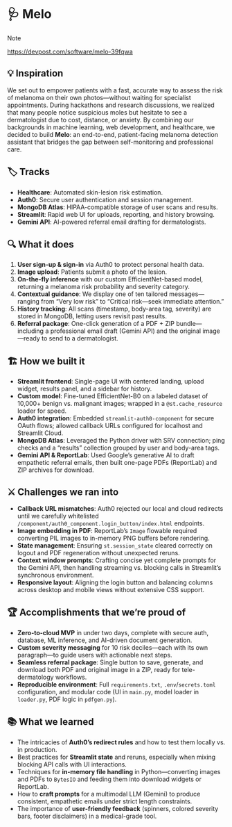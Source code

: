 # 🩺 Melo

>[!Note]
>https://devpost.com/software/melo-39fqwa

## 💡 Inspiration
We set out to empower patients with a fast, accurate way to assess the risk of melanoma on their own photos—without waiting for specialist appointments. During hackathons and research discussions, we realized that many people notice suspicious moles but hesitate to see a dermatologist due to cost, distance, or anxiety. By combining our backgrounds in machine learning, web development, and healthcare, we decided to build **Melo**: an end-to-end, patient-facing melanoma detection assistant that bridges the gap between self-monitoring and professional care.

## 🏷️ Tracks
- **Healthcare**: Automated skin-lesion risk estimation.  
- **Auth0**: Secure user authentication and session management.  
- **MongoDB Atlas**: HIPAA-compatible storage of user scans and results.  
- **Streamlit**: Rapid web UI for uploads, reporting, and history browsing.  
- **Gemini API**: AI-powered referral email drafting for dermatologists.

## 🔍 What it does
1. **User sign-up & sign-in** via Auth0 to protect personal health data.  
2. **Image upload**: Patients submit a photo of the lesion.  
3. **On-the-fly inference** with our custom EfficientNet-based model, returning a melanoma risk probability and severity category.  
4. **Contextual guidance**: We display one of ten tailored messages—ranging from “Very low risk” to “Critical risk—seek immediate attention.”  
5. **History tracking**: All scans (timestamp, body-area tag, severity) are stored in MongoDB, letting users revisit past results.  
6. **Referral package**: One-click generation of a PDF + ZIP bundle—including a professional email draft (Gemini API) and the original image—ready to send to a dermatologist.

## 🏗️ How we built it
- **Streamlit frontend**: Single-page UI with centered landing, upload widget, results panel, and a sidebar for history.  
- **Custom model**: Fine-tuned EfficientNet-B0 on a labeled dataset of 10,000+ benign vs. malignant images; wrapped in a `@st.cache_resource` loader for speed.  
- **Auth0 integration**: Embedded `streamlit-auth0-component` for secure OAuth flows; allowed callback URLs configured for localhost and Streamlit Cloud.  
- **MongoDB Atlas**: Leveraged the Python driver with SRV connection; ping checks and a “results” collection grouped by user and body-area tags.  
- **Gemini API & ReportLab**: Used Google’s generative AI to draft empathetic referral emails, then built one-page PDFs (ReportLab) and ZIP archives for download.

## ⚔️ Challenges we ran into
- **Callback URL mismatches**: Auth0 rejected our local and cloud redirects until we carefully whitelisted `/component/auth0_component.login_button/index.html` endpoints.  
- **Image embedding in PDF**: ReportLab’s `Image` flowable required converting PIL images to in-memory PNG buffers before rendering.  
- **State management**: Ensuring `st.session_state` cleared correctly on logout and PDF regeneration without unexpected reruns.  
- **Context window prompts**: Crafting concise yet complete prompts for the Gemini API, then handling streaming vs. blocking calls in Streamlit’s synchronous environment.  
- **Responsive layout**: Aligning the login button and balancing columns across desktop and mobile views without extensive CSS support.

## 🏆 Accomplishments that we’re proud of
- **Zero-to-cloud MVP** in under two days, complete with secure auth, database, ML inference, and AI-driven document generation.  
- **Custom severity messaging** for 10 risk deciles—each with its own paragraph—to guide users with actionable next steps.  
- **Seamless referral package**: Single button to save, generate, and download both PDF and original image in a ZIP, ready for tele-dermatology workflows.  
- **Reproducible environment**: Full `requirements.txt`, `.env`/`secrets.toml` configuration, and modular code (UI in `main.py`, model loader in `loader.py`, PDF logic in `pdfgen.py`).

## 📚 What we learned
- The intricacies of **Auth0’s redirect rules** and how to test them locally vs. in production.  
- Best practices for **Streamlit state** and reruns, especially when mixing blocking API calls with UI interactions.  
- Techniques for **in-memory file handling** in Python—converting images and PDFs to `BytesIO` and feeding them into download widgets or ReportLab.  
- How to **craft prompts** for a multimodal LLM (Gemini) to produce consistent, empathetic emails under strict length constraints.  
- The importance of **user-friendly feedback** (spinners, colored severity bars, footer disclaimers) in a medical-grade tool.
